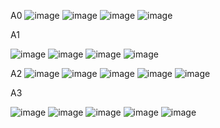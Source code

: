 A0
![image](https://user-images.githubusercontent.com/77159913/114346201-68cbdf80-9ba6-11eb-8985-65841729db4b.png)
![image](https://user-images.githubusercontent.com/77159913/114346554-06271380-9ba7-11eb-8553-1418d17721a4.png)
![image](https://user-images.githubusercontent.com/77159913/114346623-2060f180-9ba7-11eb-9ef1-0caea372a73d.png)
![image](https://user-images.githubusercontent.com/77159913/114346723-44243780-9ba7-11eb-9810-cb6c3050640a.png)

A1

![image](https://user-images.githubusercontent.com/77159913/114347819-eee92580-9ba8-11eb-819b-9e8b3bceaf14.png)
![image](https://user-images.githubusercontent.com/77159913/114347832-f7416080-9ba8-11eb-974e-571f0dfc2903.png)
![image](https://user-images.githubusercontent.com/77159913/114347842-fb6d7e00-9ba8-11eb-9422-6b0a0ed5b63d.png)
![image](https://user-images.githubusercontent.com/77159913/114347881-0e804e00-9ba9-11eb-9254-4bf328377664.png)

A2
![image](https://user-images.githubusercontent.com/77159913/114348234-9a927580-9ba9-11eb-83a7-5192610e537a.png)
![image](https://user-images.githubusercontent.com/77159913/114348209-92d2d100-9ba9-11eb-8b9d-fc38618caee1.png)
![image](https://user-images.githubusercontent.com/77159913/114348177-89e1ff80-9ba9-11eb-815f-24fc93ba1a7d.png)
![image](https://user-images.githubusercontent.com/77159913/114348247-9fefc000-9ba9-11eb-8eba-233aa819d3f6.png)
![image](https://user-images.githubusercontent.com/77159913/114348265-a54d0a80-9ba9-11eb-83c9-48b0d5967556.png)

A3

![image](https://user-images.githubusercontent.com/77159913/114348319-b4cc5380-9ba9-11eb-8971-c74063208030.png)
![image](https://user-images.githubusercontent.com/77159913/114348335-bac23480-9ba9-11eb-993c-fecaaba798fa.png)
![image](https://user-images.githubusercontent.com/77159913/114348353-c0b81580-9ba9-11eb-8d77-a35b5f88b7ab.png)
![image](https://user-images.githubusercontent.com/77159913/114348393-cdd50480-9ba9-11eb-898c-bd166ce77bc1.png)
![image](https://user-images.githubusercontent.com/77159913/114348421-d6c5d600-9ba9-11eb-8c56-737cb77de3c2.png)
